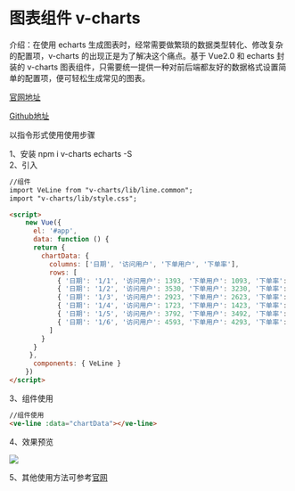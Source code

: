 # 图表组件 v-charts

介绍：在使用 echarts 生成图表时，经常需要做繁琐的数据类型转化、修改复杂的配置项，v-charts 的出现正是为了解决这个痛点。基于 Vue2.0 和 echarts 封装的 v-charts 图表组件，只需要统一提供一种对前后端都友好的数据格式设置简单的配置项，便可轻松生成常见的图表。

[官网地址](https://v-charts.js.org/#/)

[Github地址](https://github.com/ElemeFE/v-charts)

以指令形式使用使用步骤

1、安装 npm i v-charts echarts -S  
2、引入

```html
//组件
import VeLine from "v-charts/lib/line.common";
import "v-charts/lib/style.css";

<script>
    new Vue({
      el: '#app',
      data: function () {
      return {
        chartData: {
          columns: ['日期', '访问用户', '下单用户', '下单率'],
          rows: [
            { '日期': '1/1', '访问用户': 1393, '下单用户': 1093, '下单率': 0.32 },
            { '日期': '1/2', '访问用户': 3530, '下单用户': 3230, '下单率': 0.26 },
            { '日期': '1/3', '访问用户': 2923, '下单用户': 2623, '下单率': 0.76 },
            { '日期': '1/4', '访问用户': 1723, '下单用户': 1423, '下单率': 0.49 },
            { '日期': '1/5', '访问用户': 3792, '下单用户': 3492, '下单率': 0.323 },
            { '日期': '1/6', '访问用户': 4593, '下单用户': 4293, '下单率': 0.78 }
          ]
        }
      }
     },
      components: { VeLine }
    })
</script>
```

3、组件使用

```html
//组件使用
<ve-line :data="chartData"></ve-line>
```

4、效果预览

![](https://oscimg.oschina.net/oscnet/up-0375c9998fa56cc7a074377bf763c613e5b.png)  

5、其他使用方法可参考[官网](https://v-charts.js.org/#/)